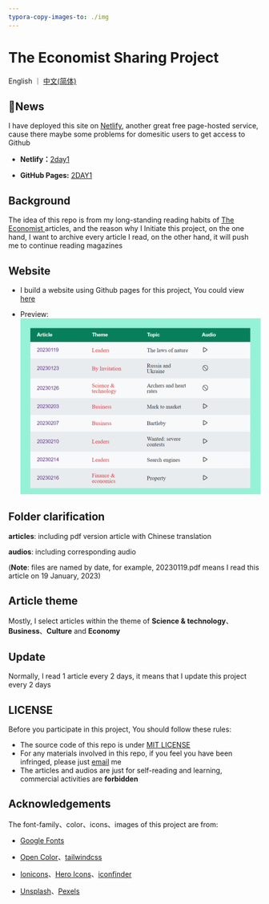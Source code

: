```yaml
---
typora-copy-images-to: ./img
---
```




# The Economist Sharing Project

English ｜ [中文(简体)](README-CN.md)

## 📣News

I have deployed this site on <a href="https://www.netlify.com/">Netlify</a>, another great free page-hosted service, cause there maybe some problems for domesitic users to get access to Github

- **Netlify：**<a href="https://2day1.netlify.app/" target="_blank">2day1</a>

- **GitHub Pages:** <a href="https://ascendho.github.io/The-Economist-Sharing/" target="_blank">2DAY1</a>



## Background

The idea of this repo is from my long-standing reading habits of <a href="https://www.economist.com/" target="_blank">The Economist </a>articles, and the reason why I Initiate this project, on the one hand, I want to archive every article I read, on the other hand, it will push me to continue reading magazines



## Website

- I build a website using Github pages for this project, You could view <a href="https://2day1.netlify.app/src/entry/entry.html" target="_blank">here</a>

- Preview:![image-20230218151925743](img/image-20230218151925743.png)

  

## Folder clarification

**articles**: including pdf version article with Chinese translation

**audios**: including corresponding audio

(**Note**: files are named by date, for example, 20230119.pdf means I read this article on 19 January, 2023)



## Article theme

Mostly, I select articles within the theme of **Science & technology**、**Business**、**Culture** and **Economy**



## Update

Normally, I read 1 article every 2 days, it means that I update this project every 2 days



## LICENSE

Before you participate in this project, You should follow these rules:

- The source code of this repo is under <a href="https://github.com/ascendho/The-Economist-Sharing/blob/master/LICENSE">MIT LICENSE</a>
- For any materials involved in this repo, if you feel you have been infringed, please just [email](mailto:ascendho@outlook.com) me
- The articles and audios are just for self-reading and learning, commercial activities are **forbidden**



## Acknowledgements

The font-family、color、icons、images of this project are from:

- <a href="https://www.google.com/fonts">Google Fonts</a>

- <a href="https://yeun.github.io/open-color/">Open Color</a>、<a href="https://tailwindcss.com/">tailwindcss</a>
- <a href="https://ionic.io/ionicons">Ionicons</a>、<a href="https://heroicons.com/">Hero Icons</a>、<a href="https://www.iconfinder.com/">iconfinder</a>
- <a href="https://unsplash.com/">Unsplash</a>、<a href="https://www.pexels.com/">Pexels</a>
